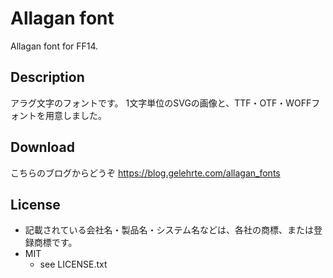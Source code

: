 Allagan font
====

Allagan font for FF14.

## Description
アラグ文字のフォントです。
1文字単位のSVGの画像と、TTF・OTF・WOFFフォントを用意しました。

## Download
こちらのブログからどうぞ
<https://blog.gelehrte.com/allagan_fonts>

## License
* 記載されている会社名・製品名・システム名などは、各社の商標、または登録商標です。
* MIT
	* see LICENSE.txt

